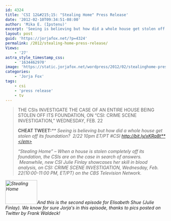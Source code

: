 ```yaml
---
id: 4324
title: 'CSI 12&#215;15: "Stealing Home" Press Release'
date: '2012-02-10T09:34:51-08:00'
author: 'Mika E. (Ipstenu)'
excerpt: 'Seeing is believing but how did a whole house get stolen off its foundation?'
layout: post
guid: 'https://jorjafox.net/?p=4324'
permalink: /2012/stealing-home-press-release/
Views:
    - '27'
astra_style_timestamp_css:
    - '1634462970'
image: 'https://static.jorjafox.net/wordpress/2012/02/stealinghome-press.jpg'
categories:
    - 'Jorja Fox'
tags:
    - csi
    - 'press release'
    - tv
---
```


<blockquote>THE CSIs INVESTIGATE THE CASE OF AN ENTIRE HOUSE BEING STOLEN OFF ITS FOUNDATION, ON “CSI: CRIME SCENE INVESTIGATION,” WEDNESDAY, FEB. 22

**CHEAT TWEET:**<em>** Seeing is believing but how did a whole house get stolen off its foundation?  2/22 10pm ET/PT #CSI http://bit.ly/xKRq8t**</em>

“Stealing Home” – When a house is stolen completely off its foundation, the CSIs are on the case in search of answers.  Meanwhile, new CSI Julie Finlay showcases her skill in blood analysis, on CSI: CRIME SCENE INVESTIGATION, Wednesday, Feb. 22(10:00-11:00 PM, ET/PT) on the CBS Television Network.</blockquote>
<img class="alignleft size-thumbnail wp-image-4325" title="Stealing Home" src="//static.jorjafox.net/wordpress/2012/02/stealinghome-press-210x140.jpg" alt="Stealing Home" width="100" height="75" />And this is the second episode for Elisabeth Shue (Julie Finlay). We know for sure Jorja's in this episode, thanks to pics posted on Twitter by Frank Waldeck!
